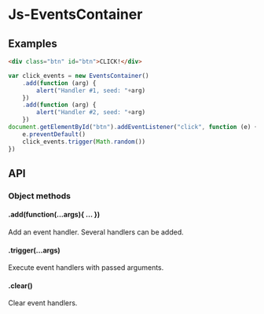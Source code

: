 # Js-EventsContainer
## Examples
```html
<div class="btn" id="btn">CLICK!</div>
```
```javascript
var click_events = new EventsContainer()
    .add(function (arg) {
        alert("Handler #1, seed: "+arg)
    })
    .add(function (arg) {
        alert("Handler #2, seed: "+arg)
    })
document.getElementById("btn").addEventListener("click", function (e) {
    e.preventDefault()
    click_events.trigger(Math.random())
})
```



## API
### Object methods
#### .add(function(...args){ ... })
Add an event handler. Several handlers can be added.

#### .trigger(...args)
Execute event handlers with passed arguments.

#### .clear()
Clear event handlers.